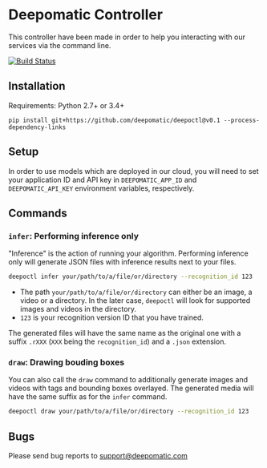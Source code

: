 # Deepomatic Controller

This controller have been made in order to help you interacting with our services via the command line.

[![Build Status](https://travis-ci.com/Deepomatic/deepoctl.svg?branch=master)](https://travis-ci.com/Deepomatic/deepoctl)

## Installation

Requirements: Python 2.7+ or 3.4+

```
pip install git+https://github.com/deepomatic/deepoctl@v0.1 --process-dependency-links
```

## Setup

In order to use models which are deployed in our cloud, you will need to set your application ID and API key in `DEEPOMATIC_APP_ID` and `DEEPOMATIC_API_KEY` environment variables, respectively.

## Commands

### `infer`: Performing inference only

"Inference" is the action of running your algorithm. Performing inference only will generate JSON files with inference results next to your files.

```sh
deepoctl infer your/path/to/a/file/or/directory --recognition_id 123
```

- The path `your/path/to/a/file/or/directory` can either be an image, a video or a directory. In the later case, `deepoctl` will look for supported images and videos in the directory.
- `123` is your recognition version ID that you have trained.

The generated files will have the same name as the original one with a suffix `.rXXX` (`XXX` being the `recognition_id`) and a `.json` extension.

### `draw`: Drawing bouding boxes

You can also call the `draw` command to additionally generate images and videos with tags and bounding boxes overlayed. The generated media will have the same suffix as for the `infer` command.

```sh
deepoctl draw your/path/to/a/file/or/directory --recognition_id 123
```

## Bugs

Please send bug reports to support@deepomatic.com
